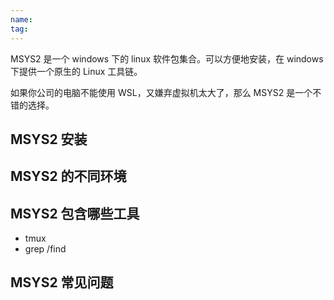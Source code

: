 ```yaml
---
name:
tag:
---
```


MSYS2 是一个 windows 下的 linux 软件包集合。可以方便地安装，在 windows 下提供一个原生的 Linux 工具链。

如果你公司的电脑不能使用 WSL，又嫌弃虚拟机太大了，那么 MSYS2 是一个不错的选择。

## MSYS2 安装


## MSYS2 的不同环境



## MSYS2 包含哪些工具


- tmux
- grep /find 


##  MSYS2 常见问题




